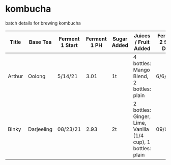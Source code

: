 # kombucha

batch details for brewing kombucha

| Title | Base Tea | Ferment 1 Start | Ferment 1 PH | Sugar Added | Juices / Fruit Added | Ferment 2 Start Date | Finish Date | Finish PH |
|-------|----------|-----------------|--------------|-------------|----------------------|----------------------|-------------|-----------|
| Arthur | Oolong | 5/14/21 | 3.01 | 1t | 4 bottles: Mango Blend, 2 bottles: plain | 6/6/21 | 6/9/21 | 3.02 |
| Binky | Darjeeling | 08/23/21 | 2.93 | 2t | 2 bottles: Ginger, Lime, Vanilla (1/4 cup), 1 bottles: plain | 09/02/21 | 09/06/21 | flavored: 2.93, plain: 3.00 |
